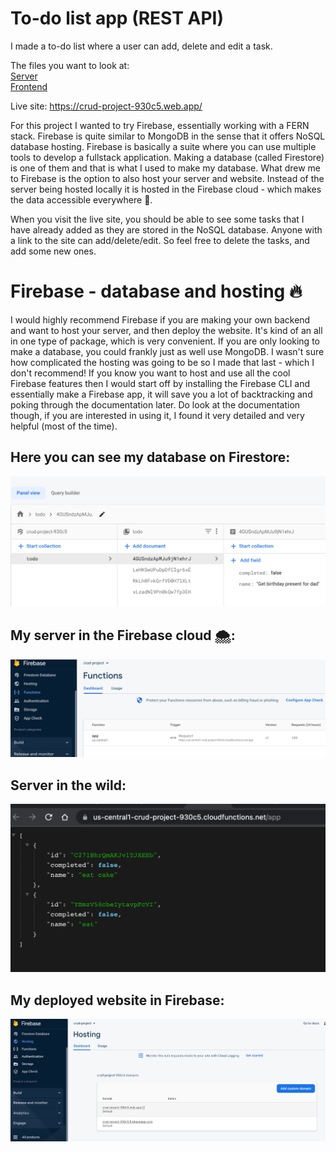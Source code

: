 # To-do list app (REST API)

I made a to-do list where a user can add, delete and edit a task.

The files you want to look at: </br>
[Server](functions/index.js) </br>
[Frontend](src/App.js)

Live site: https://crud-project-930c5.web.app/

For this project I wanted to try Firebase, essentially working with a FERN stack. Firebase is quite similar to MongoDB in the sense that it offers NoSQL database hosting. Firebase is basically a suite where you can use multiple tools to develop a fullstack application. Making a database (called Firestore) is one of them and that is what I used to make my database. What drew me to Firebase is the option to also host your server and website. Instead of the server being hosted locally it is hosted in the Firebase cloud - which makes the data accessible everywhere :crystal_ball:. 


When you visit the live site, you should be able to see some tasks that I have already added as they are stored in the NoSQL database. Anyone with a link to the site can add/delete/edit. So feel free to delete the tasks, and add some new ones. 


# Firebase - database and hosting :fire:
I would highly recommend Firebase if you are making your own backend and want to host your server, and then deploy the website. It's kind of an all in one type of package, which is very convenient. If you are only looking to make a database, you could frankly just as well use MongoDB. I wasn't sure how complicated the hosting was going to be so I made that last - which I don't recommend! If you know you want to host and use all the cool Firebase features then I would start off by installing the Firebase CLI and essentially make a Firebase app, it will save you a lot of backtracking and poking through the documentation later. Do look at the documentation though, if you are interested in using it, I found it very detailed and very helpful (most of the time).

## Here you can see my database on Firestore:
![Alt text](database.png)

## My server in the Firebase cloud :cloud_with_snow::

![Alt text](serverhost.png)

## Server in the wild:

![Alt text](server.png)

## My deployed website in Firebase:
![Alt text](webhost.png)




